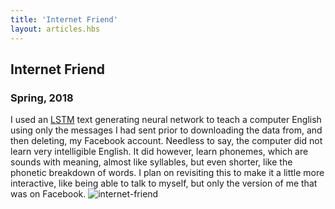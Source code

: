 ```yaml
---
title: 'Internet Friend'
layout: articles.hbs
---
```

## Internet Friend
### Spring, 2018

I used an [LSTM](https://machinelearningmastery.com/text-generation-lstm-recurrent-neural-networks-python-keras/) text generating neural network to teach a computer English using only the messages I had sent prior to downloading the data from, and then deleting, my Facebook account. Needless to say, the computer did not learn very intelligible English. It did however, learn phonemes, which are sounds with meaning, almost like syllables, but even shorter, like the phonetic breakdown of words. I plan on revisiting this to make it a little more interactive, like being able to talk to myself, but only the version of me that was on Facebook.
![internet-friend](https://raw.githubusercontent.com/thomas-williams/portfolio/master/pictures/other/internet_friend.jpg)